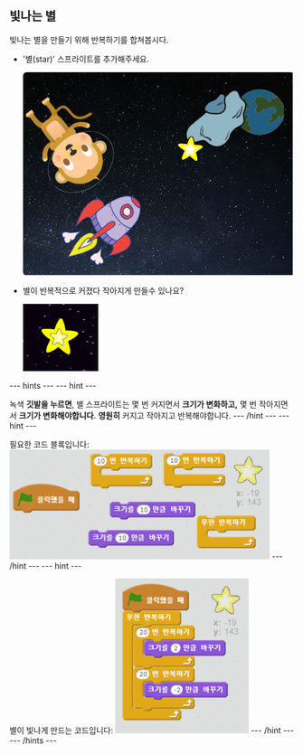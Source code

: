 ## 빛나는 별

빛나는 별을 만들기 위해 반복하기를 합쳐봅시다.

+ '별(star)' 스프라이트를 추가해주세요.
    
    ![별 스프라이트 추가하기](images/space-star-sprite.png)

+ 별이 반복적으로 커졌다 작아지게 만들수 있나요?
    
    ![빛나는 별 테스트하기](images/space-star-test.png)

--- hints --- 
--- hint --- 

녹색 **깃발을 누르면**, 별 스프라이트는 몇 번 커지면서 **크기가 변화하고,** 몇 번 작아지면서 **크기가 변화해야합니다**. **영원히** 커지고 작아지고 반복해야합니다. 
--- /hint --- 
--- hint --- 

필요한 코드 블록입니다: ![Blocks for a shining star](images/space-star-blocks.png) 
--- /hint --- 
--- hint --- 

별이 빛나게 만드는 코드입니다: ![Code for a shining star](images/space-star-code.png) 
--- /hint --- 
--- /hints ---
